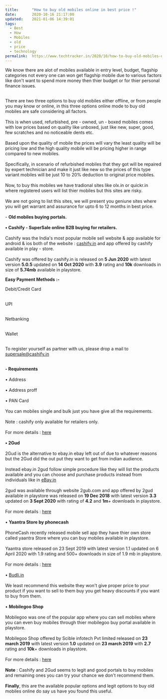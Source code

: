 ```yaml
---
title:		"How to buy old mobiles online in best price !"
date:		2020-10-16 21:17:00
updated:	2021-01-06 14:39:01
tags: 
  - Best
  - How
  - Mobiles
  - old
  - price
  - technology	
permalink:	https://www.techtracker.in/2020/10/how-to-buy-old-mobiles-online-in-best.html
---
```


We know there are alot of mobiles available in entry level, budget, flagship categories not every one can won get flagship mobile due to various factors like don't want to spend more money then thier budget or for thier personal finance issues.<div><br></div><div>There are two three options to buy old mobiles either offline, or from people you may know or online, in this three options online mode to buy old mobiles are safe considering all factors.<br><div><br></div><div>This is when used, refurbished, pre - owned, un - boxed mobiles comes with low prices based on quality like unboxed, just like new, super, good, few scratches and no noticeable dents etc.</div><div><br></div><div>Based upon the quality of mobile the prices will vary the least quality will be pricing low and the high quality mobile will be pricing higher in range compared to new mobiles.</div><div><br></div><div>Specifically, in scenario of refurbished mobiles that they got will be repaired by expert technician and make it just like new so the prices of this type variant mobiles will be just 10 to 20% deduction to original price mobiles.</div><div><br></div><div>Now, to buy this mobiles we have tradional sites like olx.in or quickr.in where registered users will list thier mobiles but this sites are risky.</div><div><br></div><div>We are not going to list this sites, we will present you geniune sites where you will get warrant and assurance for upto 6 to 12 months in best price.</div><div><br></div><div>- <b>Old mobiles buying portals.</b></div><div><br></div><div><b>• Cashify&nbsp;- SuperSale online B2B buying for retailers.</b></div><div><br></div><div>Cashify was the India's most popular mobile sell website &amp; app available for android &amp; ios both of the website : <a href="http://cashify.in">cashify.in</a> and app offered by cashify available in play - store.</div><div><br></div><div>Cashify was offered by cashify.in is released on <b>5 Jun 2020</b> with latest version <b>5.0.5</b> updated on <b>14 Oct 2020</b>&nbsp;with <b>3.9</b> rating and <b>10k</b> downloads in size of <b>5.74mb</b> available in playstore.</div><div><p dir="ltr"><b>Easy Payment Methods :-</b></p>
<p dir="ltr">Debit/Credit Card<br><br></p><p dir="ltr">
UPI<br><br></p><p dir="ltr">
Netbanking<br><br></p><p dir="ltr">
Wallet</p><p dir="ltr"><br>
To register yourself as partner with us, please drop a mail to <a href="mailto:supersale@cashify.in">supersale@cashify.in</a></p></div><div><br></div><div><b>- Requirements</b>&nbsp;</div><div><br></div><div>• Address</div><div><br></div><div>• Address proff</div><div><br></div><div>• PAN Card</div><div><br></div><div>You can mobiles single and bulk just you have give all the requirements.</div><div><br></div><div>Note : cashify only available for retailers only.</div><div><br></div><div>For more details : <a href="https://play.google.com/store/apps/details?id=in.cashify.supersales">here</a></div><div><br></div><div><b>• 2Gud</b></div><div><br></div><div>2Gud is the alternative to ebay.in ebay left out of due to whatever reasons but the 2Gud did the out put they want to get from indian audience.</div><div><br></div><div>Instead ebay.in 2gud follow simple procedure like they will list the products available and you can choose and purchase products instead from&nbsp;</div><div>individuals like in <a href="http://eBay.in">eBay.in</a><br></div><div><br></div><div>2gud was available through website 2gub.com and app offered by 2gud available in playstore was released on <b>19 Dec 2018</b> with latest version <b>3.3</b> updated on <b>3 Sept 2020</b> with rating of <b>4.2</b> and <b>1m</b>+ downloads in playstore.</div><div><br></div><div>For more details : <a href="https://play.google.com/store/apps/details?id=com.toogud.android">here</a></div><div><br></div><div>• <b>Yaantra Store by phonecash</b></div><div><br></div><div>PhoneCash recently released mobile sell app they have thier own store called yaantra Store where you can buy mobiles available in playstore.</div><div><br></div><div>Yaantra store released on 23 Sept 2019 with latest version 1.1 updated on 6 April 2020 with 1.9 rating and 500+ downloads in size of 1.9 mb in playstore.</div><div><br></div><div>For more details : <a href="https://play.google.com/store/apps/details?id=yaantra.app.store">here</a></div><div><br></div><div>• <a href="http://Budli.in">Budli.in</a></div><div><br></div><div>We least recommend this website they won't give proper price to your product if you want to sell to them buy you get heavy discounts if you want to buy from them.</div><div><br></div><div>• <b>Mobilegoo Shop</b></div><div><br></div><div>Mobilegoo was one of the popular app where you can sell mobiles where you can even buy mobiles through thier mobilegoo buy portal available in playstore.</div><div><br></div><div>Mobilegoo Shop offered by Scible infotech Pvt limited released on <b>23 march 2019</b> with latest version <b>1.0</b> updated on <b>23 march 2019</b> with <b>2.7</b> rating and <b>10k</b>+ downloads in playstore.</div><div><br></div><div>For more details : <a href="https://play.google.com/store/apps/details?id=com.mobilegooshop_reactnative">here</a></div><div><br></div><div><b>Note</b> : Cashify and 2Gud seems to legit and good portals to buy mobiles and remaining ones you can try your chance we don't recommend them.</div><div><br></div><div><b>Finally</b>, this are the available popular options and legit options to buy old mobiles online do say us have you found this useful.</div></div>
<!-- no comments on this post -->